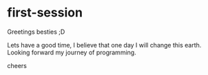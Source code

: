 # first-session
Greetings besties ;D

Lets have a good time, I believe that one day I will change this earth. 
Looking forward my journey of programming.

cheers
